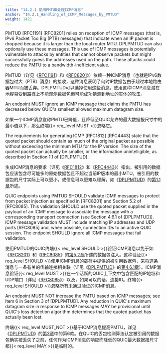 ```yaml
---
title: "14.2.1 使用PMTUD处理ICMP消息"
anchor: "14.2.1_Handling_of_ICMP_Messages_by_PMTUD"
weight: 1421
---
```


PMTUD [RFC1191] [RFC8201] relies on reception of ICMP messages (that is, IPv6 Packet Too Big (PTB) messages) that indicate when an IP packet is dropped because it is larger than the local router MTU. DPLPMTUD can also optionally use these messages. This use of ICMP messages is potentially vulnerable to attacks by entities that cannot observe packets but might successfully guess the addresses used on the path. These attacks could reduce the PMTU to a bandwidth-inefficient value.

PMTUD（详见《[RFC1191]()》和《[RFC8201]()》）依赖一种ICMP消息（也就是IPv6数据包过大（PTB）消息）的接收，这种消息表明了何时IP数据包由于超过本地路由器MTU而被丢弃。DPLPMTUD可以选择使用这些消息。使用这种ICMP消息潜在地容易受到路径上不能观测数据包但可能成功猜测到地址的实体的攻击。

An endpoint MUST ignore an ICMP message that claims the PMTU has decreased below QUIC's smallest allowed maximum datagram size.

如果一个ICMP消息宣称PMTU已降低，且降低至QUIC允许的最大数据报尺寸中的最小值以下，那么终端{{< req_level MUST >}}忽略它。

The requirements for generating ICMP [RFC1812] [RFC4443] state that the quoted packet should contain as much of the original packet as possible without exceeding the minimum MTU for the IP version. The size of the quoted packet can actually be smaller, or the information unintelligible, as described in Section 1.1 of [DPLPMTUD].

生成ICMP消息的要求（详见《[RFC1812]()》和《[RFC4443]()》）指出，被引用的数据包应该包含尽可能多的原始数据包且不超过当前IP版本的最小MTU。被引用的数据包的尺寸实际上可以更小，或信息可以更难以理解，如《[DPLPMTUD]()》的[第1.1章]()所述。

QUIC endpoints using PMTUD SHOULD validate ICMP messages to protect from packet injection as specified in [RFC8201] and Section 5.2 of [RFC8085]. This validation SHOULD use the quoted packet supplied in the payload of an ICMP message to associate the message with a corresponding transport connection (see Section 4.6.1 of [DPLPMTUD]). ICMP message validation MUST include matching IP addresses and UDP ports [RFC8085] and, when possible, connection IDs to an active QUIC session. The endpoint SHOULD ignore all ICMP messages that fail validation.

使用PMTUD的QUIC终端{{< req_level SHOULD >}}验证ICMP消息以免于如《[RFC8201]()》和《[RFC8085]()》的[第5.2章]()所述的数据包注入。这种验证{{< req_level SHOULD >}}使用ICMP消息的载荷中提供的被引用数据包，来将这条消息与一条有关的传输连接相关联（详见《[DPLPMTUD]()》的[第4.6.1章]()）。ICMP消息验证{{< req_level MUST >}}在一个活跃的QUIC上下文中包含匹配的IP地址和UDP端口（详见《[RFC8085]()》）以及，如果可以的话，连接ID。终端{{< req_level SHOULD >}}忽略所有未通过验证的ICMP消息。

An endpoint MUST NOT increase the PMTU based on ICMP messages; see Item 6 in Section 3 of [DPLPMTUD]. Any reduction in QUIC's maximum datagram size in response to ICMP messages MAY be provisional until QUIC's loss detection algorithm determines that the quoted packet has actually been lost.

终端{{< req_level MUST_NOT >}}基于ICMP消息提高PMTU，详见《[DPLPMTUD]()》的[第3章]()中的第6款。在QUIC的丢包检测算法认定被引用的数据包确实被丢失了之前，任何作为ICMP消息的响应而降低的QUIC最大数据报尺寸都{{< req_level MAY >}}是临时的。
